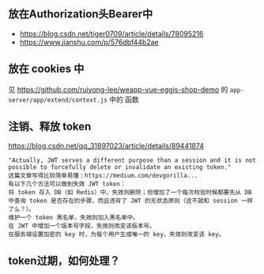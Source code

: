 

## 放在Authorization头Bearer中

- https://blog.csdn.net/tiger0709/article/details/78095216
- https://www.jianshu.com/p/576dbf44b2ae

## 放在 cookies 中

见 https://github.com/ruiyong-lee/weapp-vue-eggjs-shop-demo 的 `app-server/app/extend/context.js` 中的 函数


## 注销、释放 token

https://blog.csdn.net/qq_31897023/article/details/89441874

```
"Actually, JWT serves a different purpose than a session and it is not possible to forcefully delete or invalidate an existing token."
这篇文章写得比较简单易懂：https://medium.com/devgorilla...
有以下几个方法可以做到失效 JWT token：
将 token 存入 DB（如 Redis）中，失效则删除；但增加了一个每次校验时候都要先从 DB 中查询 token 是否存在的步骤，而且违背了 JWT 的无状态原则（这不就和 session 一样了么？）。
维护一个 token 黑名单，失效则加入黑名单中。
在 JWT 中增加一个版本号字段，失效则改变该版本号。
在服务端设置加密的 key 时，为每个用户生成唯一的 key，失效则改变该 key。
```

## token过期，如何处理？

